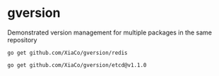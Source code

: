 # gversion

Demonstrated version management for multiple packages in the same repository

```
go get github.com/XiaCo/gversion/redis
```

```
go get github.com/XiaCo/gversion/etcd@v1.1.0
```